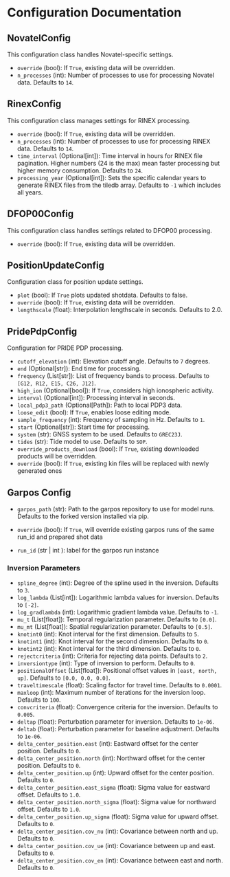 # Configuration Documentation

## NovatelConfig
This configuration class handles Novatel-specific settings.

- `override` (bool): If `True`, existing data will be overridden.
- `n_processes` (int): Number of processes to use for processing Novatel data. Defaults to `14`.

## RinexConfig
This configuration class manages settings for RINEX processing.

- `override` (bool): If `True`, existing data will be overridden.
- `n_processes` (int): Number of processes to use for processing RINEX data. Defaults to `14`.
- `time_interval` (Optional[int]): Time interval in hours for RINEX file pagination. Higher numbers (24 is the max) mean faster processing but higher memory consumption. Defaults to `24`.
- `processing_year` (Optional[int]): Sets the specific calendar years to generate RINEX files from the tiledb array. Defaults to `-1` which includes all years.

## DFOP00Config
This configuration class handles settings related to DFOP00 processing.

- `override` (bool): If `True`, existing data will be overridden.

## PositionUpdateConfig
Configuration class for position update settings.
- `plot` (bool): If `True` plots updated shotdata. Defaults to false.
- `override` (bool): If `True`, existing data will be overridden.
- `lengthscale` (float): Interpolation lengthscale in seconds. Defaults to 2.0.

## PridePdpConfig
Configuration for PRIDE PDP processing.

- `cutoff_elevation` (int): Elevation cutoff angle. Defaults to `7` degrees.
- `end` (Optional[str]): End time for processing.
- `frequency` (List[str]): List of frequency bands to process. Defaults to `[G12, R12, E15, C26, J12]`.
- `high_ion` (Optional[bool]): If `True`, considers high ionospheric activity.
- `interval` (Optional[int]): Processing interval in seconds.
- `local_pdp3_path` (Optional[Path]): Path to local PDP3 data.
- `loose_edit` (bool): If `True`, enables loose editing mode.
- `sample_frequency` (int): Frequency of sampling in Hz. Defaults to `1`.
- `start` (Optional[str]): Start time for processing.
- `system` (str): GNSS system to be used. Defaults to `GREC23J`.
- `tides` (str): Tide model to use. Defaults to `SOP`.
- `override_products_download` (bool): If `True`, existing downloaded products will be overridden.
- `override` (bool): If `True`, existing kin files will be replaced with newly generated ones

## Garpos Config
- `garpos_path` (str): Path to the garpos repository to use for model runs. Defaults to the forked version installed via pip.

- `override` (bool): If `True`, will override existing garpos runs of the same run_id and prepared shot data

- `run_id` (str | int ): label for the garpos run instance


### Inversion Parameters

- `spline_degree` (int): Degree of the spline used in the inversion. Defaults to `3`.
- `log_lambda` (List[int]): Logarithmic lambda values for inversion. Defaults to `[-2]`.
- `log_gradlambda` (int): Logarithmic gradient lambda value. Defaults to `-1`.
- `mu_t` (List[float]): Temporal regularization parameter. Defaults to `[0.0]`.
- `mu_mt` (List[float]): Spatial regularization parameter. Defaults to `[0.5]`.
- `knotint0` (int): Knot interval for the first dimension. Defaults to `5`.
- `knotint1` (int): Knot interval for the second dimension. Defaults to `0`.
- `knotint2` (int): Knot interval for the third dimension. Defaults to `0`.
- `rejectcriteria` (int): Criteria for rejecting data points. Defaults to `2`.
- `inversiontype` (int): Type of inversion to perform. Defaults to `0`.
- `positionalOffset` (List[float]): Positional offset values in `[east, north, up]`. Defaults to `[0.0, 0.0, 0.0]`.
- `traveltimescale` (float): Scaling factor for travel time. Defaults to `0.0001`.
- `maxloop` (int): Maximum number of iterations for the inversion loop. Defaults to `100`.
- `convcriteria` (float): Convergence criteria for the inversion. Defaults to `0.005`.
- `deltap` (float): Perturbation parameter for inversion. Defaults to `1e-06`.
- `deltab` (float): Perturbation parameter for baseline adjustment. Defaults to `1e-06`.
- `delta_center_position.east` (int): Eastward offset for the center position. Defaults to `0`.
- `delta_center_position.north` (int): Northward offset for the center position. Defaults to `0`.
- `delta_center_position.up` (int): Upward offset for the center position. Defaults to `0`.
- `delta_center_position.east_sigma` (float): Sigma value for eastward offset. Defaults to `1.0`.
- `delta_center_position.north_sigma` (float): Sigma value for northward offset. Defaults to `1.0`.
- `delta_center_position.up_sigma` (float): Sigma value for upward offset. Defaults to `0`.
- `delta_center_position.cov_nu` (int): Covariance between north and up. Defaults to `0`.
- `delta_center_position.cov_ue` (int): Covariance between up and east. Defaults to `0`.
- `delta_center_position.cov_en` (int): Covariance between east and north. Defaults to `0`.
